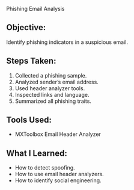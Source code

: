  Phishing Email Analysis

## Objective:
Identify phishing indicators in a suspicious email.

## Steps Taken:
1. Collected a phishing sample.
2. Analyzed sender’s email address.
3. Used header analyzer tools.
4. Inspected links and language.
5. Summarized all phishing traits.

## Tools Used:
- MXToolbox Email Header Analyzer

## What I Learned:
- How to detect spoofing.
- How to use email header analyzers.
- How to identify social engineering.

